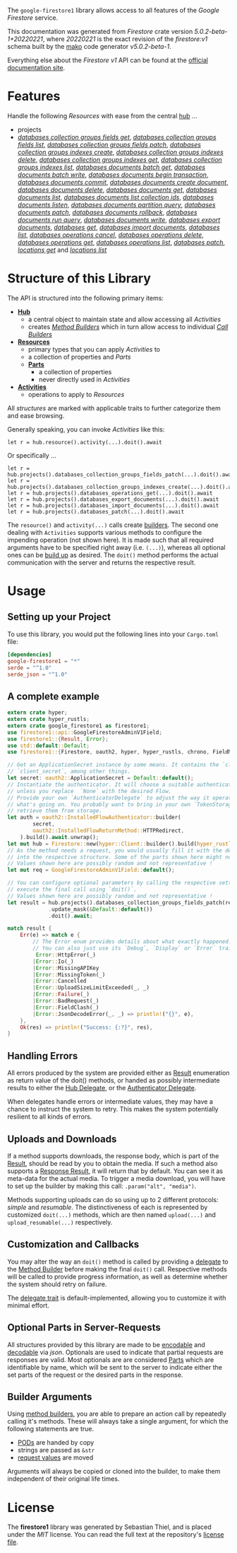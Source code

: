 <!---
DO NOT EDIT !
This file was generated automatically from 'src/generator/templates/api/README.md.mako'
DO NOT EDIT !
-->
The `google-firestore1` library allows access to all features of the *Google Firestore* service.

This documentation was generated from *Firestore* crate version *5.0.2-beta-1+20220221*, where *20220221* is the exact revision of the *firestore:v1* schema built by the [mako](http://www.makotemplates.org/) code generator *v5.0.2-beta-1*.

Everything else about the *Firestore* *v1* API can be found at the
[official documentation site](https://cloud.google.com/firestore).
# Features

Handle the following *Resources* with ease from the central [hub](https://docs.rs/google-firestore1/5.0.2-beta-1+20220221/google_firestore1/Firestore) ... 

* projects
 * [*databases collection groups fields get*](https://docs.rs/google-firestore1/5.0.2-beta-1+20220221/google_firestore1/api::ProjectDatabaseCollectionGroupFieldGetCall), [*databases collection groups fields list*](https://docs.rs/google-firestore1/5.0.2-beta-1+20220221/google_firestore1/api::ProjectDatabaseCollectionGroupFieldListCall), [*databases collection groups fields patch*](https://docs.rs/google-firestore1/5.0.2-beta-1+20220221/google_firestore1/api::ProjectDatabaseCollectionGroupFieldPatchCall), [*databases collection groups indexes create*](https://docs.rs/google-firestore1/5.0.2-beta-1+20220221/google_firestore1/api::ProjectDatabaseCollectionGroupIndexCreateCall), [*databases collection groups indexes delete*](https://docs.rs/google-firestore1/5.0.2-beta-1+20220221/google_firestore1/api::ProjectDatabaseCollectionGroupIndexDeleteCall), [*databases collection groups indexes get*](https://docs.rs/google-firestore1/5.0.2-beta-1+20220221/google_firestore1/api::ProjectDatabaseCollectionGroupIndexGetCall), [*databases collection groups indexes list*](https://docs.rs/google-firestore1/5.0.2-beta-1+20220221/google_firestore1/api::ProjectDatabaseCollectionGroupIndexListCall), [*databases documents batch get*](https://docs.rs/google-firestore1/5.0.2-beta-1+20220221/google_firestore1/api::ProjectDatabaseDocumentBatchGetCall), [*databases documents batch write*](https://docs.rs/google-firestore1/5.0.2-beta-1+20220221/google_firestore1/api::ProjectDatabaseDocumentBatchWriteCall), [*databases documents begin transaction*](https://docs.rs/google-firestore1/5.0.2-beta-1+20220221/google_firestore1/api::ProjectDatabaseDocumentBeginTransactionCall), [*databases documents commit*](https://docs.rs/google-firestore1/5.0.2-beta-1+20220221/google_firestore1/api::ProjectDatabaseDocumentCommitCall), [*databases documents create document*](https://docs.rs/google-firestore1/5.0.2-beta-1+20220221/google_firestore1/api::ProjectDatabaseDocumentCreateDocumentCall), [*databases documents delete*](https://docs.rs/google-firestore1/5.0.2-beta-1+20220221/google_firestore1/api::ProjectDatabaseDocumentDeleteCall), [*databases documents get*](https://docs.rs/google-firestore1/5.0.2-beta-1+20220221/google_firestore1/api::ProjectDatabaseDocumentGetCall), [*databases documents list*](https://docs.rs/google-firestore1/5.0.2-beta-1+20220221/google_firestore1/api::ProjectDatabaseDocumentListCall), [*databases documents list collection ids*](https://docs.rs/google-firestore1/5.0.2-beta-1+20220221/google_firestore1/api::ProjectDatabaseDocumentListCollectionIdCall), [*databases documents listen*](https://docs.rs/google-firestore1/5.0.2-beta-1+20220221/google_firestore1/api::ProjectDatabaseDocumentListenCall), [*databases documents partition query*](https://docs.rs/google-firestore1/5.0.2-beta-1+20220221/google_firestore1/api::ProjectDatabaseDocumentPartitionQueryCall), [*databases documents patch*](https://docs.rs/google-firestore1/5.0.2-beta-1+20220221/google_firestore1/api::ProjectDatabaseDocumentPatchCall), [*databases documents rollback*](https://docs.rs/google-firestore1/5.0.2-beta-1+20220221/google_firestore1/api::ProjectDatabaseDocumentRollbackCall), [*databases documents run query*](https://docs.rs/google-firestore1/5.0.2-beta-1+20220221/google_firestore1/api::ProjectDatabaseDocumentRunQueryCall), [*databases documents write*](https://docs.rs/google-firestore1/5.0.2-beta-1+20220221/google_firestore1/api::ProjectDatabaseDocumentWriteCall), [*databases export documents*](https://docs.rs/google-firestore1/5.0.2-beta-1+20220221/google_firestore1/api::ProjectDatabaseExportDocumentCall), [*databases get*](https://docs.rs/google-firestore1/5.0.2-beta-1+20220221/google_firestore1/api::ProjectDatabaseGetCall), [*databases import documents*](https://docs.rs/google-firestore1/5.0.2-beta-1+20220221/google_firestore1/api::ProjectDatabaseImportDocumentCall), [*databases list*](https://docs.rs/google-firestore1/5.0.2-beta-1+20220221/google_firestore1/api::ProjectDatabaseListCall), [*databases operations cancel*](https://docs.rs/google-firestore1/5.0.2-beta-1+20220221/google_firestore1/api::ProjectDatabaseOperationCancelCall), [*databases operations delete*](https://docs.rs/google-firestore1/5.0.2-beta-1+20220221/google_firestore1/api::ProjectDatabaseOperationDeleteCall), [*databases operations get*](https://docs.rs/google-firestore1/5.0.2-beta-1+20220221/google_firestore1/api::ProjectDatabaseOperationGetCall), [*databases operations list*](https://docs.rs/google-firestore1/5.0.2-beta-1+20220221/google_firestore1/api::ProjectDatabaseOperationListCall), [*databases patch*](https://docs.rs/google-firestore1/5.0.2-beta-1+20220221/google_firestore1/api::ProjectDatabasePatchCall), [*locations get*](https://docs.rs/google-firestore1/5.0.2-beta-1+20220221/google_firestore1/api::ProjectLocationGetCall) and [*locations list*](https://docs.rs/google-firestore1/5.0.2-beta-1+20220221/google_firestore1/api::ProjectLocationListCall)




# Structure of this Library

The API is structured into the following primary items:

* **[Hub](https://docs.rs/google-firestore1/5.0.2-beta-1+20220221/google_firestore1/Firestore)**
    * a central object to maintain state and allow accessing all *Activities*
    * creates [*Method Builders*](https://docs.rs/google-firestore1/5.0.2-beta-1+20220221/google_firestore1/client::MethodsBuilder) which in turn
      allow access to individual [*Call Builders*](https://docs.rs/google-firestore1/5.0.2-beta-1+20220221/google_firestore1/client::CallBuilder)
* **[Resources](https://docs.rs/google-firestore1/5.0.2-beta-1+20220221/google_firestore1/client::Resource)**
    * primary types that you can apply *Activities* to
    * a collection of properties and *Parts*
    * **[Parts](https://docs.rs/google-firestore1/5.0.2-beta-1+20220221/google_firestore1/client::Part)**
        * a collection of properties
        * never directly used in *Activities*
* **[Activities](https://docs.rs/google-firestore1/5.0.2-beta-1+20220221/google_firestore1/client::CallBuilder)**
    * operations to apply to *Resources*

All *structures* are marked with applicable traits to further categorize them and ease browsing.

Generally speaking, you can invoke *Activities* like this:

```Rust,ignore
let r = hub.resource().activity(...).doit().await
```

Or specifically ...

```ignore
let r = hub.projects().databases_collection_groups_fields_patch(...).doit().await
let r = hub.projects().databases_collection_groups_indexes_create(...).doit().await
let r = hub.projects().databases_operations_get(...).doit().await
let r = hub.projects().databases_export_documents(...).doit().await
let r = hub.projects().databases_import_documents(...).doit().await
let r = hub.projects().databases_patch(...).doit().await
```

The `resource()` and `activity(...)` calls create [builders][builder-pattern]. The second one dealing with `Activities` 
supports various methods to configure the impending operation (not shown here). It is made such that all required arguments have to be 
specified right away (i.e. `(...)`), whereas all optional ones can be [build up][builder-pattern] as desired.
The `doit()` method performs the actual communication with the server and returns the respective result.

# Usage

## Setting up your Project

To use this library, you would put the following lines into your `Cargo.toml` file:

```toml
[dependencies]
google-firestore1 = "*"
serde = "^1.0"
serde_json = "^1.0"
```

## A complete example

```Rust
extern crate hyper;
extern crate hyper_rustls;
extern crate google_firestore1 as firestore1;
use firestore1::api::GoogleFirestoreAdminV1Field;
use firestore1::{Result, Error};
use std::default::Default;
use firestore1::{Firestore, oauth2, hyper, hyper_rustls, chrono, FieldMask};

// Get an ApplicationSecret instance by some means. It contains the `client_id` and 
// `client_secret`, among other things.
let secret: oauth2::ApplicationSecret = Default::default();
// Instantiate the authenticator. It will choose a suitable authentication flow for you, 
// unless you replace  `None` with the desired Flow.
// Provide your own `AuthenticatorDelegate` to adjust the way it operates and get feedback about 
// what's going on. You probably want to bring in your own `TokenStorage` to persist tokens and
// retrieve them from storage.
let auth = oauth2::InstalledFlowAuthenticator::builder(
        secret,
        oauth2::InstalledFlowReturnMethod::HTTPRedirect,
    ).build().await.unwrap();
let mut hub = Firestore::new(hyper::Client::builder().build(hyper_rustls::HttpsConnectorBuilder::new().with_native_roots().https_or_http().enable_http1().enable_http2().build()), auth);
// As the method needs a request, you would usually fill it with the desired information
// into the respective structure. Some of the parts shown here might not be applicable !
// Values shown here are possibly random and not representative !
let mut req = GoogleFirestoreAdminV1Field::default();

// You can configure optional parameters by calling the respective setters at will, and
// execute the final call using `doit()`.
// Values shown here are possibly random and not representative !
let result = hub.projects().databases_collection_groups_fields_patch(req, "name")
             .update_mask(&Default::default())
             .doit().await;

match result {
    Err(e) => match e {
        // The Error enum provides details about what exactly happened.
        // You can also just use its `Debug`, `Display` or `Error` traits
         Error::HttpError(_)
        |Error::Io(_)
        |Error::MissingAPIKey
        |Error::MissingToken(_)
        |Error::Cancelled
        |Error::UploadSizeLimitExceeded(_, _)
        |Error::Failure(_)
        |Error::BadRequest(_)
        |Error::FieldClash(_)
        |Error::JsonDecodeError(_, _) => println!("{}", e),
    },
    Ok(res) => println!("Success: {:?}", res),
}

```
## Handling Errors

All errors produced by the system are provided either as [Result](https://docs.rs/google-firestore1/5.0.2-beta-1+20220221/google_firestore1/client::Result) enumeration as return value of
the doit() methods, or handed as possibly intermediate results to either the 
[Hub Delegate](https://docs.rs/google-firestore1/5.0.2-beta-1+20220221/google_firestore1/client::Delegate), or the [Authenticator Delegate](https://docs.rs/yup-oauth2/*/yup_oauth2/trait.AuthenticatorDelegate.html).

When delegates handle errors or intermediate values, they may have a chance to instruct the system to retry. This 
makes the system potentially resilient to all kinds of errors.

## Uploads and Downloads
If a method supports downloads, the response body, which is part of the [Result](https://docs.rs/google-firestore1/5.0.2-beta-1+20220221/google_firestore1/client::Result), should be
read by you to obtain the media.
If such a method also supports a [Response Result](https://docs.rs/google-firestore1/5.0.2-beta-1+20220221/google_firestore1/client::ResponseResult), it will return that by default.
You can see it as meta-data for the actual media. To trigger a media download, you will have to set up the builder by making
this call: `.param("alt", "media")`.

Methods supporting uploads can do so using up to 2 different protocols: 
*simple* and *resumable*. The distinctiveness of each is represented by customized 
`doit(...)` methods, which are then named `upload(...)` and `upload_resumable(...)` respectively.

## Customization and Callbacks

You may alter the way an `doit()` method is called by providing a [delegate](https://docs.rs/google-firestore1/5.0.2-beta-1+20220221/google_firestore1/client::Delegate) to the 
[Method Builder](https://docs.rs/google-firestore1/5.0.2-beta-1+20220221/google_firestore1/client::CallBuilder) before making the final `doit()` call. 
Respective methods will be called to provide progress information, as well as determine whether the system should 
retry on failure.

The [delegate trait](https://docs.rs/google-firestore1/5.0.2-beta-1+20220221/google_firestore1/client::Delegate) is default-implemented, allowing you to customize it with minimal effort.

## Optional Parts in Server-Requests

All structures provided by this library are made to be [encodable](https://docs.rs/google-firestore1/5.0.2-beta-1+20220221/google_firestore1/client::RequestValue) and 
[decodable](https://docs.rs/google-firestore1/5.0.2-beta-1+20220221/google_firestore1/client::ResponseResult) via *json*. Optionals are used to indicate that partial requests are responses 
are valid.
Most optionals are are considered [Parts](https://docs.rs/google-firestore1/5.0.2-beta-1+20220221/google_firestore1/client::Part) which are identifiable by name, which will be sent to 
the server to indicate either the set parts of the request or the desired parts in the response.

## Builder Arguments

Using [method builders](https://docs.rs/google-firestore1/5.0.2-beta-1+20220221/google_firestore1/client::CallBuilder), you are able to prepare an action call by repeatedly calling it's methods.
These will always take a single argument, for which the following statements are true.

* [PODs][wiki-pod] are handed by copy
* strings are passed as `&str`
* [request values](https://docs.rs/google-firestore1/5.0.2-beta-1+20220221/google_firestore1/client::RequestValue) are moved

Arguments will always be copied or cloned into the builder, to make them independent of their original life times.

[wiki-pod]: http://en.wikipedia.org/wiki/Plain_old_data_structure
[builder-pattern]: http://en.wikipedia.org/wiki/Builder_pattern
[google-go-api]: https://github.com/google/google-api-go-client

# License
The **firestore1** library was generated by Sebastian Thiel, and is placed 
under the *MIT* license.
You can read the full text at the repository's [license file][repo-license].

[repo-license]: https://github.com/Byron/google-apis-rsblob/main/LICENSE.md

